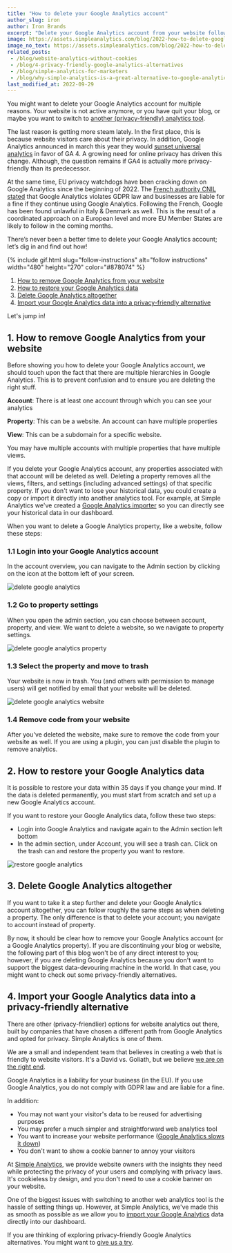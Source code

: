 ```yaml
---
title: "How to delete your Google Analytics account"
author_slug: iron
author: Iron Brands
excerpt: "Delete your Google Analytics account from your website following the steps in this blog"
image: https://assets.simpleanalytics.com/blog/2022-how-to-delete-google-analytics/social-image.png
image_no_text: https://assets.simpleanalytics.com/blog/2022-how-to-delete-google-analytics/bins-no-text-red.png
related_posts:
 - /blog/website-analytics-without-cookies
 - /blog/4-privacy-friendly-google-analytics-alternatives
 - /blog/simple-analytics-for-marketers
 - /blog/why-simple-analytics-is-a-great-alternative-to-google-analytics
last_modified_at: 2022-09-29
---
```


You might want to delete your Google Analytics account for multiple reasons. Your website is not active anymore, or you have quit your blog, or maybe you want to switch to [another (privacy-friendly) analytics tool](https://blog.simpleanalytics.com/4-privacy-friendly-google-analytics-alternatives).

The last reason is getting more steam lately. In the first place, this is because website visitors care about their privacy. In addition, Google Analytics announced in march this year they would [sunset universal analytics](https://blog.google/products/marketingplatform/analytics/prepare-for-future-with-google-analytics-4/) in favor of GA 4. A growing need for online privacy has driven this change. Although, the question remains if GA4 is actually more privacy-friendly than its predecessor. 

At the same time, EU privacy watchdogs have been cracking down on Google Analytics since the beginning of 2022. The [French authority CNIL stated](https://www.cnil.fr/en/use-google-analytics-and-data-transfers-united-states-cnil-orders-website-manageroperator-comply) that Google Analytics violates GDPR law and businesses are liable for a fine if they continue using Google Analytics.  Following the French, Google has been found unlawful in Italy & Denmark as well. This is the result of a coordinated approach on a European level and more EU Member States are likely to follow in the coming months.

There’s never been a better time to delete your Google Analytics account; let’s dig in and find out how!

{% include gif.html slug="follow-instructions" alt="follow instructions" width="480" height="270" color="#878074" %}

1.  [How to remove Google Analytics from your website](#1--how-to-remove-google-analytics-from-your-website)
2.  [How to restore your Google Analytics data](#2--how-to-restore-your-google-analytics-data)
3.  [Delete Google Analytics altogether](#3--delete-google-analytics-altogether)
4.  [Import your Google Analytics data into a privacy-friendly alternative](#4--import-your-google-analytics-data-into-a-privacy-friendly-alternative)

Let's jump in! 

## 1.  How to remove Google Analytics from your website

Before showing you how to delete your Google Analytics account, we should touch upon the fact that there are multiple hierarchies in Google Analytics. This is to prevent confusion and to ensure you are deleting the right stuff.

**Account**: There is at least one account through which you can see your analytics

**Property**: This can be a website. An account can have multiple properties

**View**: This can be a subdomain for a specific website.

You may have multiple accounts with multiple properties that have multiple views. 

If you delete your Google Analytics account, any properties associated with that account will be deleted as well. Deleting a property removes all the views, filters, and settings (including advanced settings) of that specific property. If you don't want to lose your historical data, you could create a copy or import it directly into another analytics tool. For example, at Simple Analytics we've created a [Google Analytics importer](https://docs.simpleanalytics.com/import-google-analytics-data) so you can directly see your historical data in our dashboard.

When you want to delete a Google Analytics property, like a website, follow these steps:

### 1.1  Login into your Google Analytics account 

In the account overview, you can navigate to the Admin section by clicking on the icon at the bottom left of your screen. 

<img src="https://assets.simpleanalytics.com/blog/2022-how-to-delete-google-analytics/google-analytics-admin.png" alt="delete google analytics" class="border" />
<p class="caption" markdown="1">
</p>

### 1.2  Go to property settings

When you open the admin section, you can choose between account, property, and view. We want to delete a website, so we navigate to property settings. 

<img src="https://assets.simpleanalytics.com/blog/2022-how-to-delete-google-analytics/google-analytics-property-settings.png" alt="delete google analytics property" class="border" />
<p class="caption" markdown="1">
</p>

### 1.3  Select the property and move to trash

Your website is now in trash. You (and others with permission to manage users) will get notified by email that your website will be deleted.

<img src="https://assets.simpleanalytics.com/blog/2022-how-to-delete-google-analytics/google-analytics-move-to-bin.png" alt="delete google analytics website" class="border" />
<p class="caption" markdown="1">
</p>

### 1.4  Remove code from your website

After you've deleted the website, make sure to remove the code from your website as well. If you are using a plugin, you can just disable the plugin to remove analytics. 

## 2.  How to restore your Google Analytics data

It is possible to restore your data within 35 days if you change your mind. If the data is deleted permanently, you must start from scratch and set up a new Google Analytics account.

If you want to restore your Google Analytics data, follow these two steps:

-   Login into Google Analytics and navigate again to the Admin section left bottom
-   In the admin section, under Account, you will see a trash can. Click on the trash can and restore the property you want to restore.

<img src="https://assets.simpleanalytics.com/blog/2022-how-to-delete-google-analytics/google-analytics-delete-account.png" alt="restore google analytics" class="border" />
<p class="caption" markdown="1">
</p>

## 3.  Delete Google Analytics altogether

If you want to take it a step further and delete your Google Analytics account altogether, you can follow roughly the same steps as when deleting a property. The only difference is that to delete your account; you navigate to account instead of property.

By now, it should be clear how to remove your Google Analytics account (or a Google Analytics property). If you are discontinuing your blog or website, the following part of this blog won't be of any direct interest to you; however, if you are deleting Google Analytics because you don't want to support the biggest data-devouring machine in the world. In that case, you might want to check out some privacy-friendly alternatives.

## 4.  Import your Google Analytics data into a privacy-friendly alternative

There are other (privacy-friendlier) options for website analytics out there, built by companies that have chosen a different path from Google Analytics and opted for privacy. Simple Analytics is one of them. 

We are a small and independent team that believes in creating a web that is friendly to website visitors. It's a David vs. Goliath, but we believe [we are on the right end](https://blog.simpleanalytics.com/why-simple-analytics-is-a-great-alternative-to-google-analytics).

Google Analytics is a liability for your business (in the EU). If you use Google Analytics, you do not comply with GDPR law and are liable for a fine.

In addition:

-   You may not want your visitor's data to be reused for advertising purposes
-   You may prefer a much simpler and straightforward web analytics tool
-   You want to increase your website performance ([Google Analytics slows it down](https://blog.simpleanalytics.com/google-penalizes-you-for-using-google-analytics))
-   You don't want to show a cookie banner to annoy your visitors

At [Simple Analytics](https://simpleanalytics.com/), we provide website owners with the insights they need while protecting the privacy of your users and complying with privacy laws. It's cookieless by design, and you don't need to use a cookie banner on your website.

One of the biggest issues with switching to another web analytics tool is the hassle of setting things up. However, at Simple Analytics, we've made this as smooth as possible as we allow you to [import your Google Analytics](https://docs.simpleanalytics.com/import-google-analytics-data) data directly into our dashboard.

If you are thinking of exploring privacy-friendly Google Analytics alternatives. You might want to [give us a try](https://simpleanalytics.com/welcome).
